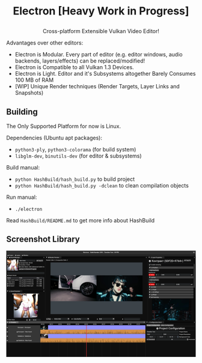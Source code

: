 # <h1><p align="center">Electron [Heavy Work in Progress]</p></h1>
<p align="center">Cross-platform Extensible Vulkan Video Editor!</p>

Advantages over other editors:
* Electron is Modular. Every part of editor (e.g. editor windows, audio backends, layers/effects) can be replaced/modified!
* Electron is Compatible to all Vulkan 1.3 Devices.
* Electron is Light. Editor and it's Subsystems altogether Barely Consumes 100 MB of RAM
* [WIP] Unique Render techniques (Render Targets, Layer Links and Snapshots) 

## Building
The Only Supported Platform for now is Linux.

Dependencies (Ubuntu apt packages):
* `python3-ply`, `python3-colorama` (for build system)
* `libglm-dev`, `binutils-dev` (for editor & subsystems)

Build manual:
* `python HashBuild/hash_build.py` to build project
* `python HashBuild/hash_build.py -dclean` to clean compilation objects

Run manual:
* `./electron`

Read `HashBuild/README.md` to get more info about HashBuild


## Screenshot Library
![Screenshot](gallery/GalleryImage4.png "")
